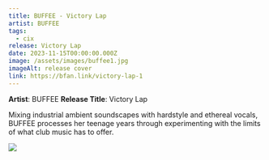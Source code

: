 ```yaml
---
title: BUFFEE - Victory Lap
artist: BUFFEE
tags:
  - cix
release: Victory Lap
date: 2023-11-15T00:00:00.000Z
image: /assets/images/buffee1.jpg
imageAlt: release cover
link: https://bfan.link/victory-lap-1
---
```

**Artist**: BUFFEE
**Release Title**: Victory Lap

Mixing industrial ambient soundscapes with hardstyle and ethereal vocals, BUFFEE processes her teenage years through experimenting with the limits of what club music has to offer.

![](/assets/images/press-g-4-.png)
